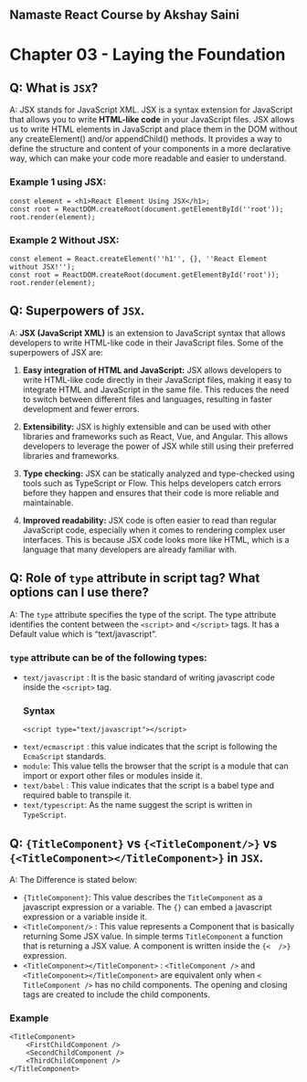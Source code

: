 
## Namaste React Course by Akshay Saini
# Chapter 03 - Laying the Foundation

## Q: What is `JSX`?
A: JSX stands for JavaScript XML. JSX is a syntax extension for JavaScript that allows you to write **HTML-like code** in your JavaScript files.
JSX allows us to write HTML elements in JavaScript and place them in the DOM without any createElement() and/or appendChild() methods.
 It provides a way to define the structure and content of your components in a more declarative way, which can make your code more readable and easier to understand.

### Example 1 using JSX:
```
const element = <h1>React Element Using JSX</h1>;
const root = ReactDOM.createRoot(document.getElementById(''root'));
root.render(element);
```
### Example 2 Without JSX:
```
const element = React.createElement(''h1'', {}, ''React Element without JSX!'');
const root = ReactDOM.createRoot(document.getElementById('root'));
root.render(element);
```


## Q: Superpowers of `JSX`.
A: **JSX (JavaScript XML)** is an extension to JavaScript syntax that allows developers to write HTML-like code in their JavaScript files. Some of the superpowers of JSX are:

1. **Easy integration of HTML and JavaScript:** JSX allows developers to write HTML-like code directly in their JavaScript files, making it easy to integrate HTML and JavaScript in the same file. This reduces the need to switch between different files and languages, resulting in faster development and fewer errors.

2. **Extensibility:** JSX is highly extensible and can be used with other libraries and frameworks such as React, Vue, and Angular. This allows developers to leverage the power of JSX while still using their preferred libraries and frameworks.

3. **Type checking:** JSX can be statically analyzed and type-checked using tools such as TypeScript or Flow. This helps developers catch errors before they happen and ensures that their code is more reliable and maintainable.

4. **Improved readability:** JSX code is often easier to read than regular JavaScript code, especially when it comes to rendering complex user interfaces. This is because JSX code looks more like HTML, which is a language that many developers are already familiar with.


## Q: Role of `type` attribute in script tag? What options can I use there?
A: The `type` attribute specifies the type of the script. The type attribute identifies the content between the `<script>` and `</script>` tags. It has a Default value which is “text/javascript”.
### `type` attribute can be of the following types:
- `text/javascript` : It is the basic standard of writing javascript code inside the `<script>` tag.
    ### Syntax
    ```
    <script type="text/javascript"></script>
    ```
- `text/ecmascript` : this value indicates that the script is following the `EcmaScript` standards.
- `module`: This value tells the browser that the script is a module that can import or export other files or modules inside it.
- `text/babel` : This value indicates that the script is a babel type and required bable to transpile it.
- `text/typescript`: As the name suggest the script is written in `TypeScript`.

## Q: `{TitleComponent}` vs `{<TitleComponent/>}` vs `{<TitleComponent></TitleComponent>}` in `JSX`.
A: The Difference is stated below:
- `{TitleComponent}`: This value describes the `TitleComponent` as a javascript expression or a variable. 
The `{}` can embed a javascript expression or a variable inside it.
- `<TitleComponent/>` : This value represents a Component that is basically returning Some JSX value. In simple terms `TitleComponent` a function that is returning a JSX value.
A component is written inside the `{<  />}` expression.
- `<TitleComponent></TitleComponent>` :  `<TitleComponent />` and `<TitleComponent></TitleComponent>` are equivalent only when `< TitleComponent />` has no child components. The opening and closing tags are created to include the child components.
### Example
```
<TitleComponent>
    <FirstChildComponent />
    <SecondChildComponent />
    <ThirdChildComponent />
</TitleComponent>
```
